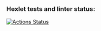 ### Hexlet tests and linter status:
[![Actions Status](https://github.com/NasteaGo/qa-engineer-project-85/actions/workflows/hexlet-check.yml/badge.svg)](https://github.com/NasteaGo/qa-engineer-project-85/actions)